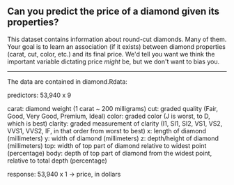
Can you predict the price of a diamond given its properties?
---

This dataset contains information about round-cut diamonds. Many of them. Your
goal is to learn an association (if it exists) between diamond properties
(carat, cut, color, etc.) and its final price. We'd tell you want we think
the important variable dictating price *might* be, but we don't want to bias
you.

---

The data are contained in diamond.Rdata:

predictors: 53,940 x 9

   carat: diamond weight (1 carat ~ 200 milligrams)
   cut: graded quality (Fair, Good, Very Good, Premium, Ideal)
   color: graded color (J is worst, to D, which is best)
   clarity: graded measurement of clarity (I1, SI1, SI2, VS1, VS2, VVS1, VVS2, IF, in that order from worst to best)
   x: length of diamond (millimeters)
   y: width of diamond (millimeters)
   z: depth/height of diamond (millimeters)
   top: width of top part of diamond relative to widest point (percentage)
   body: depth of top part of diamond from the widest point, relative to total depth (percentage)

response: 53,940 x 1
   -> price, in dollars

